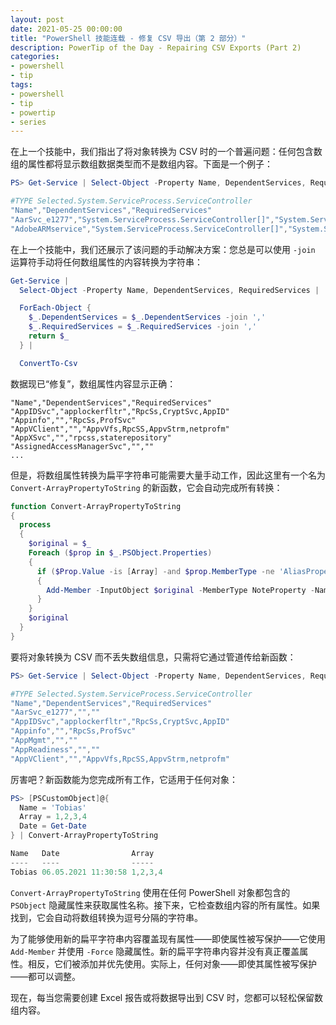 ```yaml
---
layout: post
date: 2021-05-25 00:00:00
title: "PowerShell 技能连载 - 修复 CSV 导出（第 2 部分）"
description: PowerTip of the Day - Repairing CSV Exports (Part 2)
categories:
- powershell
- tip
tags:
- powershell
- tip
- powertip
- series
---
```

在上一个技能中，我们指出了将对象转换为 CSV 时的一个普遍问题：任何包含数组的属性都将显示数组数据类型而不是数组内容。下面是一个例子：

```powershell
PS> Get-Service | Select-Object -Property Name, DependentServices, RequiredServices | ConvertTo-Csv

#TYPE Selected.System.ServiceProcess.ServiceController
"Name","DependentServices","RequiredServices"
"AarSvc_e1277","System.ServiceProcess.ServiceController[]","System.ServiceProcess.ServiceController[]"
"AdobeARMservice","System.ServiceProcess.ServiceController[]","System.ServiceProcess.ServiceController[]"
```

在上一个技能中，我们还展示了该问题的手动解决方案：您总是可以使用 `-join` 运算符手动将任何数组属性的内容转换为字符串：

```powershell
Get-Service |
  Select-Object -Property Name, DependentServices, RequiredServices |

  ForEach-Object {
    $_.DependentServices = $_.DependentServices -join ','
    $_.RequiredServices = $_.RequiredServices -join ','
    return $_
  } |

  ConvertTo-Csv
```

数据现已“修复”，数组属性内容显示正确：

    "Name","DependentServices","RequiredServices"
    "AppIDSvc","applockerfltr","RpcSs,CryptSvc,AppID"
    "Appinfo","","RpcSs,ProfSvc"
    "AppVClient","","AppvVfs,RpcSS,AppvStrm,netprofm"
    "AppXSvc","","rpcss,staterepository"
    "AssignedAccessManagerSvc","",""
    ...

但是，将数组属性转换为扁平字符串可能需要大量手动工作，因此这里有一个名为 `Convert-ArrayPropertyToString` 的新函数，它会自动完成所有转换：

```powershell
function Convert-ArrayPropertyToString
{
  process
  {
    $original = $_
    Foreach ($prop in $_.PSObject.Properties)
    {
      if ($Prop.Value -is [Array] -and $prop.MemberType -ne 'AliasProperty')
      {
        Add-Member -InputObject $original -MemberType NoteProperty -Name $prop.Name -Value ($prop.Value -join ',') -Force
      }
    }
    $original
  }
}
```

要将对象转换为 CSV 而不丢失数组信息，只需将它通过管道传给新函数：

```powershell
PS> Get-Service | Select-Object -Property Name, DependentServices, RequiredServices | Convert-ArrayPropertyToString | ConvertTo-Csv

#TYPE Selected.System.ServiceProcess.ServiceController
"Name","DependentServices","RequiredServices"
"AarSvc_e1277","",""
"AppIDSvc","applockerfltr","RpcSs,CryptSvc,AppID"
"Appinfo","","RpcSs,ProfSvc"
"AppMgmt","",""
"AppReadiness","",""
"AppVClient","","AppvVfs,RpcSS,AppvStrm,netprofm"
```

厉害吧？新函数能为您完成所有工作，它适用于任何对象：

```powershell
PS> [PSCustomObject]@{
  Name = 'Tobias'
  Array = 1,2,3,4
  Date = Get-Date
} | Convert-ArrayPropertyToString

Name   Date                Array
----   ----                -----
Tobias 06.05.2021 11:30:58 1,2,3,4
```

`Convert-ArrayPropertyToString` 使用在任何 PowerShell 对象都包含的 `PSObject` 隐藏属性来获取属性名称。接下来，它检查数组内容的所有属性。如果找到，它会自动将数组转换为逗号分隔的字符串。

为了能够使用新的扁平字符串内容覆盖现有属性——即使属性被写保护——它使用 `Add-Member` 并使用 `-Force` 隐藏属性。新的扁平字符串内容并没有真正覆盖属性。相反，它们被添加并优先使用。实际上，任何对象——即使其属性被写保护——都可以调整。

现在，每当您需要创建 Excel 报告或将数据导出到 CSV 时，您都可以轻松保留数组内容。

<!--本文国际来源：[Repairing CSV Exports (Part 2)](https://community.idera.com/database-tools/powershell/powertips/b/tips/posts/repairing-csv-exports-part-2)-->

